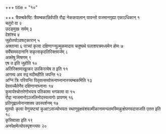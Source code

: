 +++
title = "१०"

+++
त्रैयम्बकेष्टिः त्रैयम्बकान्निर्वपति रौद्रा नेककपालान् यावन्तो यजमानगृह्या एकाऽधिकान् १  
चतुरो वा २  
उदङ्मुखः सर्वम् ३  
देशांश्च ४  
जुहोतयोऽवषट्कारान् ५  
अक्तान्वा ६ पात्र्यां कृत्वा दक्षिणाग्न्युल्मुकमादाय चतुष्पथे पलाशपत्रमध्यमेन होमः ७  
सर्वेषामवदानानि सकृत्सकृदतिरिक्तवर्जम् ८  
अक्तेषु मिश्रणम् ९  
एष त इति जुहोति १०  
अतिरिक्तमाखूत्कर उपकिरत्येष त इति ११  
आगम्य अव रुद्र मदीमहीति जपन्ति १२  
अग्निं त्रिः परियन्ति पितृवत्सव्योरूनाघ्नानास्त्र्यम्बकमिति १३  
देववच्चैतेनैव दक्षिणानाघ्नानाः १४  
कुमार्यश्चोत्तरेणोभयत्र पतिकामा भगकामा वा १५  
रौद्रा न्यजमानोऽञ्जलिनोदस्यत्यगोः प्रापणम् १६  
प्रतिगृह्णात्येनानशक्य उपस्पर्शनम् १७  
मूतयोः कृत्वा वेणुयष्ट्यां कुआ\!ऽसज्योभयतः स्थाणुवृक्षवंशवल्मीकानामन्यतमस्मिन्नुत्क्षेपणवदासजति एतत्त इति १८  
कृत्तिवासा इति १९  
अनपेक्षमेत्योपस्पृशन्त्यपः २०  
